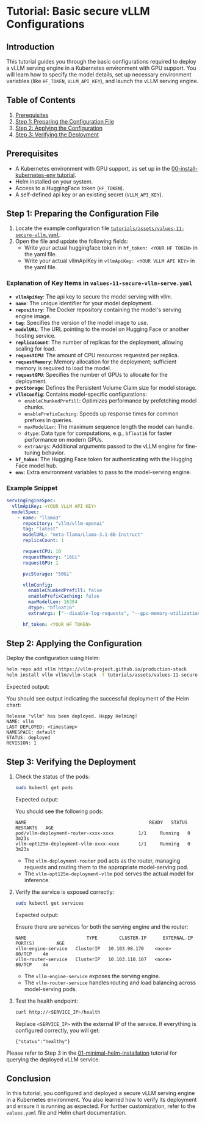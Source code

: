 # Tutorial: Basic secure vLLM Configurations

## Introduction

This tutorial guides you through the basic configurations required to deploy a
vLLM serving engine in a Kubernetes environment with GPU support. You will learn
how to specify the model details, set up necessary environment variables (like
`HF_TOKEN`, `VLLM_API_KEY`), and launch the vLLM serving engine.

## Table of Contents

1. [Prerequisites](#prerequisites)
2. [Step 1: Preparing the Configuration File](#step-1-preparing-the-configuration-file)
3. [Step 2: Applying the Configuration](#step-2-applying-the-configuration)
4. [Step 3: Verifying the Deployment](#step-3-verifying-the-deployment)

## Prerequisites

- A Kubernetes environment with GPU support, as set up in the
  [00-install-kubernetes-env tutorial](00-install-kubernetes-env.md).
- Helm installed on your system.
- Access to a HuggingFace token (`HF_TOKEN`).
- A self-defined api key or an existing secret (`VLLM_API_KEY`).

## Step 1: Preparing the Configuration File

1. Locate the example configuration file
   [`tutorials/assets/values-11-secure-vllm.yaml`](assets/values-11-secure-vllm.yaml).
2. Open the file and update the following fields:
   - Write your actual huggingface token in `hf_token: <YOUR HF TOKEN>` in the
     yaml file.
   - Write your actual vllmApiKey in `vllmApiKey: <YOUR VLLM API KEY>` in the
     yaml file.

### Explanation of Key Items in `values-11-secure-vllm-serve.yaml`

- **`vllmApiKey`**: The api key to secure the model serving with vllm.
- **`name`**: The unique identifier for your model deployment.
- **`repository`**: The Docker repository containing the model's serving engine
  image.
- **`tag`**: Specifies the version of the model image to use.
- **`modelURL`**: The URL pointing to the model on Hugging Face or another
  hosting service.
- **`replicaCount`**: The number of replicas for the deployment, allowing
  scaling for load.
- **`requestCPU`**: The amount of CPU resources requested per replica.
- **`requestMemory`**: Memory allocation for the deployment; sufficient memory
  is required to load the model.
- **`requestGPU`**: Specifies the number of GPUs to allocate for the deployment.
- **`pvcStorage`**: Defines the Persistent Volume Claim size for model storage.
- **`vllmConfig`**: Contains model-specific configurations:
  - `enableChunkedPrefill`: Optimizes performance by prefetching model chunks.
  - `enablePrefixCaching`: Speeds up response times for common prefixes in
    queries.
  - `maxModelLen`: The maximum sequence length the model can handle.
  - `dtype`: Data type for computations, e.g., `bfloat16` for faster performance
    on modern GPUs.
  - `extraArgs`: Additional arguments passed to the vLLM engine for fine-tuning
    behavior.
- **`hf_token`**: The Hugging Face token for authenticating with the Hugging
  Face model hub.
- **`env`**: Extra environment variables to pass to the model-serving engine.

### Example Snippet

```yaml
servingEngineSpec:
  vllmApiKey: <YOUR VLLM API KEY>
  modelSpec:
    - name: "llama3"
      repository: "vllm/vllm-openai"
      tag: "latest"
      modelURL: "meta-llama/Llama-3.1-8B-Instruct"
      replicaCount: 1

      requestCPU: 10
      requestMemory: "16Gi"
      requestGPU: 1

      pvcStorage: "50Gi"

      vllmConfig:
        enableChunkedPrefill: false
        enablePrefixCaching: false
        maxModelLen: 16384
        dtype: "bfloat16"
        extraArgs: ["--disable-log-requests", "--gpu-memory-utilization", "0.8"]

      hf_token: <YOUR HF TOKEN>
```

## Step 2: Applying the Configuration

Deploy the configuration using Helm:

```bash
helm repo add vllm https://vllm-project.github.io/production-stack
helm install vllm vllm/vllm-stack -f tutorials/assets/values-11-secure-vllm-serve.yaml
```

Expected output:

You should see output indicating the successful deployment of the Helm chart:

```plaintext
Release "vllm" has been deployed. Happy Helming!
NAME: vllm
LAST DEPLOYED: <timestamp>
NAMESPACE: default
STATUS: deployed
REVISION: 1
```

## Step 3: Verifying the Deployment

1. Check the status of the pods:

   ```bash
   sudo kubectl get pods
   ```

   Expected output:

   You should see the following pods:

   ```plaintext
   NAME                                             READY   STATUS    RESTARTS   AGE
   pod/vllm-deployment-router-xxxx-xxxx         1/1     Running   0          3m23s
   vllm-opt125m-deployment-vllm-xxxx-xxxx       1/1     Running   0          3m23s
   ```

   - The `vllm-deployment-router` pod acts as the router, managing requests and
     routing them to the appropriate model-serving pod.
   - The `vllm-opt125m-deployment-vllm` pod serves the actual model for
     inference.

2. Verify the service is exposed correctly:

   ```bash
   sudo kubectl get services
   ```

   Expected output:

   Ensure there are services for both the serving engine and the router:

   ```plaintext
   NAME                      TYPE        CLUSTER-IP      EXTERNAL-IP   PORT(S)        AGE
   vllm-engine-service   ClusterIP   10.103.98.170    <none>        80/TCP    4m
   vllm-router-service   ClusterIP   10.103.110.107   <none>        80/TCP    4m
   ```

   - The `vllm-engine-service` exposes the serving engine.
   - The `vllm-router-service` handles routing and load balancing across
     model-serving pods.

3. Test the health endpoint:

   ```bash
   curl http://<SERVICE_IP>/health
   ```

   Replace `<SERVICE_IP>` with the external IP of the service. If everything is
   configured correctly, you will get:

   ```plaintext
   {"status":"healthy"}
   ```

Please refer to Step 3 in the
[01-minimal-helm-installation](01-minimal-helm-installation.md) tutorial for
querying the deployed vLLM service.

## Conclusion

In this tutorial, you configured and deployed a secure vLLM serving engine in a
Kubernetes environment. You also learned how to verify its deployment and ensure
it is running as expected. For further customization, refer to the `values.yaml`
file and Helm chart documentation.
